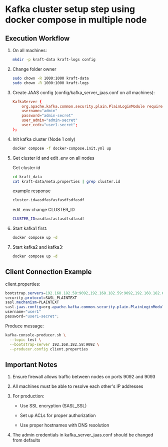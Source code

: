# Kafka cluster setup step using docker compose in multiple node

## Execution Workflow

1. On all machines:

    ```bash
    mkdir -p kraft-data kraft-logs config
    ```

1. Change folder owner

    ```bash
    sudo chown -R 1000:1000 kraft-data
    sudo chown -R 1000:1000 kraft-logs
    ```

1. Create JAAS config (config/kafka_server_jaas.conf on all machines):

    ```conf
    KafkaServer {
        org.apache.kafka.common.security.plain.PlainLoginModule required
        username="admin"
        password="admin-secret"
        user_admin="admin-secret"
        user_ccdc="user1-secret";
    };
    ```

1. Init kafka cluster (Node 1 only)

    ```bash
    docker compose -f docker-compose.init.yml up
    ```

1. Get cluster id and edit .env on all nodes

    Get cluster id

    ```bash
    cd kraft_data
    cat kraft-data/meta.properties | grep cluster.id
    ```

    example response

    ```bash
    cluster.id=asdfasfasfasdfsdfasdf
    ```

    edit .env change CLUSTER_ID

    ```bash
    CLUSTER_ID=asdfasfasfasdfsdfasdf
    ```

1. Start kafka1 first:

    ```bash
    docker compose up -d
    ```

1. Start kafka2 and kafka3:

    ```bash
    docker compose up -d
    ```

## Client Connection Example

client.properties:

```java
bootstrap.servers=192.168.182.58:9092,192.168.182.59:9092,192.168.182.60:9092
security.protocol=SASL_PLAINTEXT
sasl.mechanism=PLAINTEXT
sasl.jaas.config=org.apache.kafka.common.security.plain.PlainLoginModule required
username="user1"
password="user1-secret";
```

Produce message:

```bash
kafka-console-producer.sh \
  --topic test \
  --bootstrap-server 192.168.182.58:9092 \
  --producer.config client.properties
```

## Important Notes

1. Ensure firewall allows traffic between nodes on ports 9092 and 9093

1. All machines must be able to resolve each other's IP addresses

1. For production:

    - Use SSL encryption (SASL_SSL)

    - Set up ACLs for proper authorization

    - Use proper hostnames with DNS resolution

1. The admin credentials in kafka_server_jaas.conf should be changed from defaults
